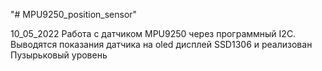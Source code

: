 "# MPU9250_position_sensor" 

10_05_2022
Работа с датчиком MPU9250 через программный I2C. 
Выводятся показания датчика на oled дисплей SSD1306 и реализован Пузырьковый уровень
